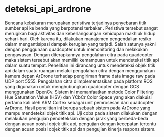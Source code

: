 # deteksi_api_ardrone

Bencana kebakaran merupakan peristiwa terjadinya penyebaran titik sumber api ke benda yang berpotensi terbakar . Peristiwa tersebut sangat merugikan bagi aktivitas dan keberlangsungan kehidupan makhluk hidup sehari-hari. Oleh karena itu, dilakukan manajemen pengendalian resiko dalam mengantisipasi dampak kerugian yang terjadi. Salah satunya yakni dengan penggunaan quadcopter untuk memonitoring dan melakukan pengawasan. Dengan diterapkannya pengolahan citra pada quadcopter maka sistem tersebut akan memiliki kemampuan untuk mendeteksi titik api dalam suatu tempat. Penelitian ini dirancang untuk mendeteksi objek titik api dalam suatu ruangan melalui pengolahan citra dengan menggunakan kamera depan ArDrone terhadap pengiriman frame data image raw pada UDP port 5555. Pengolahan citra diimplementasikan pada platform ROS yang digunakan untuk menghubungkan quadcopter dengan GCS menggunakan OpenCv. Sistem ini memanfaatkan metode Color Filtering Hue Saturation Value (HSV) dan YCbCr Color Space yang akan diakuisi pertama kali oleh ARM Cortex sebagai unit pemrosesan dari quadcopter ArDrone. Hasil penelitian ini berupa sebuah sistem pada ArDrone yang mampu mendeteksi objek titik api. Uji coba pada sistem dilakukan dengan melakukan pengujian pendeteksian dengan jarak yang berbeda-beda dengan acuan posisi objek titik api, pengujian dengan kecepatan tertentu dengan acuan posisi objek titik api dan pengujian kinerja respons sistem.
